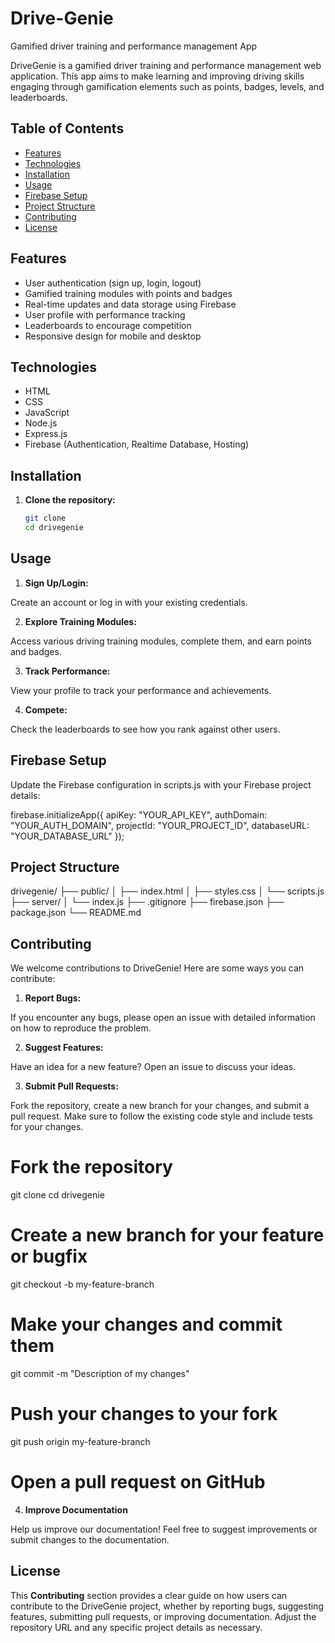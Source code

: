 # Drive-Genie
Gamified driver training and performance management App

DriveGenie is a gamified driver training and performance management web application. This app aims to make learning and improving driving skills engaging through gamification elements such as points, badges, levels, and leaderboards.

## Table of Contents

- [Features](#features)
- [Technologies](#technologies)
- [Installation](#installation)
- [Usage](#usage)
- [Firebase Setup](#firebase-setup)
- [Project Structure](#project-structure)
- [Contributing](#contributing)
- [License](#license)

## Features

- User authentication (sign up, login, logout)
- Gamified training modules with points and badges
- Real-time updates and data storage using Firebase
- User profile with performance tracking
- Leaderboards to encourage competition
- Responsive design for mobile and desktop

## Technologies

- HTML
- CSS
- JavaScript
- Node.js
- Express.js
- Firebase (Authentication, Realtime Database, Hosting)

## Installation

1. **Clone the repository:**

   ```bash
   git clone
   cd drivegenie

## Usage
1. **Sign Up/Login:**

Create an account or log in with your existing credentials.

2. **Explore Training Modules:**

Access various driving training modules, complete them, and earn points and badges.

3. **Track Performance:**

View your profile to track your performance and achievements.

4. **Compete:**

Check the leaderboards to see how you rank against other users.

## Firebase Setup
Update the Firebase configuration in scripts.js with your Firebase project details:

firebase.initializeApp({
    apiKey: "YOUR_API_KEY",
    authDomain: "YOUR_AUTH_DOMAIN",
    projectId: "YOUR_PROJECT_ID",
    databaseURL: "YOUR_DATABASE_URL"
});

## Project Structure
drivegenie/
├── public/
│   ├── index.html
│   ├── styles.css
│   └── scripts.js
├── server/
│   └── index.js
├── .gitignore
├── firebase.json
├── package.json
└── README.md

## Contributing
We welcome contributions to DriveGenie! Here are some ways you can contribute:

1. **Report Bugs:**

If you encounter any bugs, please open an issue with detailed information on how to reproduce the problem.

2. **Suggest Features:**

Have an idea for a new feature? Open an issue to discuss your ideas.

3. **Submit Pull Requests:**

Fork the repository, create a new branch for your changes, and submit a pull request. Make sure to follow the existing code style and include tests for your changes.
# Fork the repository
git clone 
cd drivegenie

# Create a new branch for your feature or bugfix
git checkout -b my-feature-branch

# Make your changes and commit them
git commit -m "Description of my changes"

# Push your changes to your fork
git push origin my-feature-branch

# Open a pull request on GitHub

4. **Improve Documentation**

Help us improve our documentation! Feel free to suggest improvements or submit changes to the documentation.


## License

This **Contributing** section provides a clear guide on how users can contribute to the DriveGenie project, whether by reporting bugs, suggesting features, submitting pull requests, or improving documentation. Adjust the repository URL and any specific project details as necessary.





